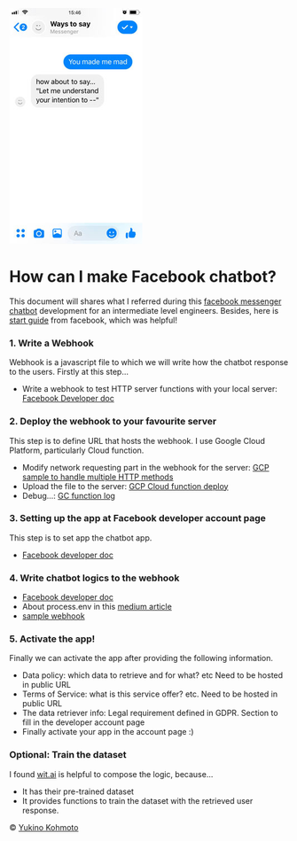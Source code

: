 ![ways to see image](img/screen.jpg)

# How can I make Facebook chatbot?
This document will shares what I referred during this [facebook messenger chatbot](https://yukinokoh.github.io/ways2say/)  development for an intermediate level engineers. Besides, here is [start guide](https://developers.facebook.com/docs/messenger-platform/getting-started) from facebook, which was helpful!

### 1. Write a Webhook
Webhook is a javascript file to which we will write how the chatbot response to the users. Firstly at this step... 
- Write a webhook to test HTTP server functions with your local server: [Facebook Developer doc](https://developers.facebook.com/docs/messenger-platform/getting-started/webhook-setup)

### 2. Deploy the webhook to your favourite server
This step is to define URL that hosts the webhook. I use Google Cloud Platform, particularly Cloud function.

- Modify network requesting part in the webhook for the server: [GCP sample to handle multiple HTTP methods](https://cloud.google.com/functions/docs/writing/http)
- Upload the file to the server: [GCP Cloud function deploy](https://cloud.google.com/functions/docs/tutorials/http)
- Debug...: [GC function log](https://cloud.google.com/functions/docs/monitoring/logging)

### 3. Setting up the app at Facebook developer account page
This step is to set app the chatbot app. 
- [Facebook developer doc](https://developers.facebook.com/docs/messenger-platform/getting-started/app-setup)

### 4. Write chatbot logics to the webhook
- [Facebook developer doc](https://developers.facebook.com/docs/messenger-platform/getting-started/quick-start)
- About process.env in this [medium article](https://codeburst.io/process-env-what-it-is-and-why-when-how-to-use-it-effectively-505d0b2831e7)
- [sample webhook](sample/sample-webhook.js)

### 5. Activate the app!
Finally we can activate the app after providing the following information.
- Data policy: which data to retrieve and for what? etc Need to be hosted in public URL
- Terms of Service: what is this service offer? etc. Need to be hosted in public URL
- The data retriever info: Legal requirement defined in GDPR. Section to fill in the developer account page
- Finally activate your app in the account page :)

### Optional: Train the dataset
I found [wit.ai](https://wit.ai) is helpful to compose the logic, because...
- It has their pre-trained dataset 
- It provides functions to train the dataset with the retrieved user response. 


© [Yukino Kohmoto](http://yukinokoh.github.io/)
